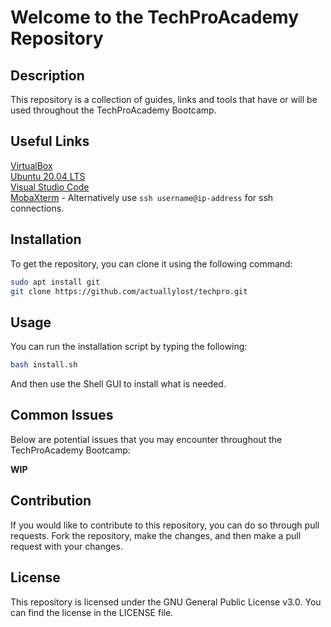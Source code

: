 # Welcome to the TechProAcademy Repository

## Description

This repository is a collection of guides, links and tools that have or will be used throughout the TechProAcademy Bootcamp.

## Useful Links

[VirtualBox](https://www.virtualbox.org/wiki/Downloads) \
[Ubuntu 20.04 LTS](https://ubuntu.com/download/server#downloads) \
[Visual Studio Code](https://code.visualstudio.com/download) \
[MobaXterm](https://mobaxterm.mobatek.net/download.html) - Alternatively use `ssh username@ip-address` for ssh connections.

## Installation

To get the repository, you can clone it using the following command:

```bash
sudo apt install git
git clone https://github.com/actuallylost/techpro.git
```

## Usage

You can run the installation script by typing the following:

```bash
bash install.sh
```

And then use the Shell GUI to install what is needed.

## Common Issues

Below are potential issues that you may encounter throughout the TechProAcademy Bootcamp:

**WIP**

## Contribution

If you would like to contribute to this repository, you can do so through pull requests. Fork the repository, make the changes, and then make a pull request with your changes.

## License

This repository is licensed under the GNU General Public License v3.0. You can find the license in the LICENSE file.
